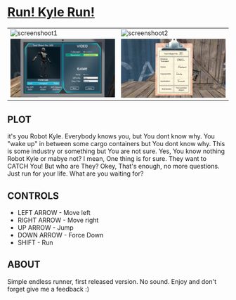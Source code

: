 <h1><a href="https://kondixelo.itch.io/run-kyle-run">Run! Kyle Run!</a></h1>


<table class="tg">
<thead>

<tbody>
  <tr>
    <td><img src="screenshots/alpha_0.3/ss1.png" alt="screenshoot1"></td>
    <td><img src="screenshots/alpha_0.3/ss2.png" alt="screenshoot2"></td>
  </tr>
  <tr>
    <td><img src="screenshots/alpha_0.3/ss3.png" alt="screenshoot3"></td>
    <td><img src="screenshots/alpha_0.2/s4.png" alt="screenshoot4"></td>
  </tr>
</tbody>
</table>

<h2>PLOT</h2>

<p>it's you Robot Kyle. Everybody knows you, but You dont know why. You "wake up" in between some cargo containers but You dont know why. This is some industry or something but You are not sure. Yes, You know nothing Robot Kyle or mabye not? I mean, One thing is for sure. They want to CATCH You! But who are They? Okey, That's enough, no more questions. Just run for your life. What are you waiting for?</p>

<h2>CONTROLS</h2>
<ul>
    <li>LEFT ARROW - Move left</li>
    <li>RIGHT ARROW - Move right</li>
    <li>UP ARROW - Jump</li>
    <li>DOWN ARROW - Force Down</li>
    <li>SHIFT - Run</li>
</ul>


<h2>ABOUT</h2>
<p>Simple endless runner, first released version. No sound. Enjoy and don't forget give me a feedback :)</p>
